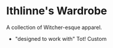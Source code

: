 # Ithlinne's Wardrobe

A collection of Witcher-esque apparel.

- "designed to work with" Tot! Custom
